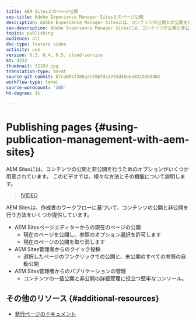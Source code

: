 ```yaml
---
title: AEM Sitesとのページ公開
seo-title: Adobe Experience Manager Sitesとのページ公開
description: Adobe Experience Manager Sitesには、コンテンツの公開と非公開を行うためのいくつかのオプションが用意されています。 このビデオでは、様々な方法とその機能について説明します。
seo-description: Adobe Experience Manager Sitesには、コンテンツの公開と非公開を行うためのいくつかのオプションが用意されています。 このビデオでは、様々な方法とその機能について説明します。
topics: publishing
audience: all
doc-type: feature video
activity: use
version: 6.3, 6.4, 6.5, cloud-service
kt: 4322
thumbnail: 32193.jpg
translation-type: tm+mt
source-git-commit: 67ca08bf386a217807da3755d46abed225050d02
workflow-type: tm+mt
source-wordcount: '165'
ht-degree: 1%

---
```



# Publishing pages {#using-publication-management-with-aem-sites}

AEM Sitesには、コンテンツの公開と非公開を行うためのオプションがいくつか用意されています。 このビデオでは、様々な方法とその機能について説明します。

>[!VIDEO](https://video.tv.adobe.com/v/32193?quality=12&learn=on)

AEM Sitesは、作成者のワークフローに基づいて、コンテンツの公開と非公開を行う方法をいくつか提供しています。

* AEM Sitesページエディターからの現在のページの公開
   * 現在のページを公開し、参照のオプション選択を許可します
   * 現在のページの公開を取り消します
* AEM Sites管理者からのクイック投稿
   * 選択したページのワンクリックでの公開と、未公開のすべての参照の自動公開
* AEM Sites管理者からのパブリケーションの管理
   * コンテンツの一括公開と非公開の詳細管理に役立つ堅牢なコンソール。

## その他のリソース {#additional-resources}

* [発行ページのドキュメント](https://docs.adobe.com/content/help/en/experience-manager-65/authoring/authoring/publishing-pages.html)
